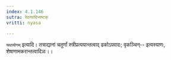 ```yaml
---
index: 4.1.146
sutra: रेवत्यादिभ्यष्टक्
vritti: nyasa

---
```

`यथायोगम्` इत्यादि। तत्राद्यानां चतुर्णां स्त्रीप्रत्ययान्तत्वाद् ढकोऽपवादः; वृकञ्चिन्-- इत्यस्याणः, शेषाणामकरान्तत्वादिञः।।